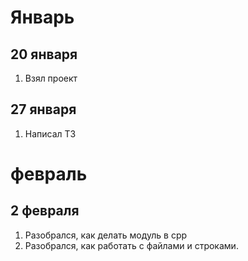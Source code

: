 # Январь
## 20 января
 1. Взял проект
## 27 января
 1. Написал ТЗ
# февраль
## 2 февраля
 1. Разобрался, как делать модуль в cpp
 2. Разобрался, как работать с файлами и строками.
